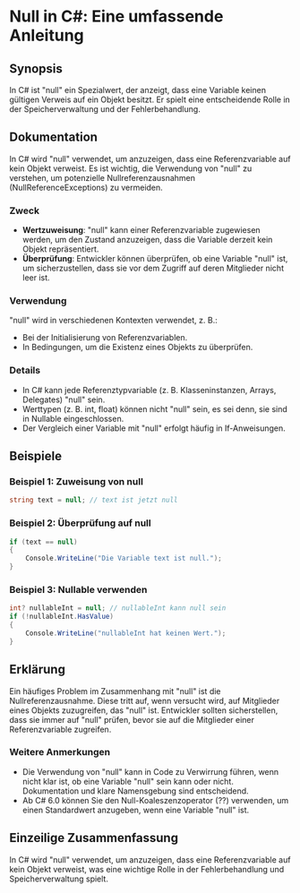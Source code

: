 <!--
Meta Description: # Null in C#: Eine umfassende Anleitung ## Synopsis In C# ist "null" ein Spezialwert, der anzeigt, dass eine Variable keinen gültigen Verweis auf ein ...
Meta Keywords: null, ist, eine, auf, variable
-->

# Null in C#: Eine umfassende Anleitung

## Synopsis
In C# ist "null" ein Spezialwert, der anzeigt, dass eine Variable keinen gültigen Verweis auf ein Objekt besitzt. Er spielt eine entscheidende Rolle in der Speicherverwaltung und der Fehlerbehandlung.

## Dokumentation
In C# wird "null" verwendet, um anzuzeigen, dass eine Referenzvariable auf kein Objekt verweist. Es ist wichtig, die Verwendung von "null" zu verstehen, um potenzielle Nullreferenzausnahmen (NullReferenceExceptions) zu vermeiden. 

### Zweck
- **Wertzuweisung**: "null" kann einer Referenzvariable zugewiesen werden, um den Zustand anzuzeigen, dass die Variable derzeit kein Objekt repräsentiert.
- **Überprüfung**: Entwickler können überprüfen, ob eine Variable "null" ist, um sicherzustellen, dass sie vor dem Zugriff auf deren Mitglieder nicht leer ist.

### Verwendung
"null" wird in verschiedenen Kontexten verwendet, z. B.:
- Bei der Initialisierung von Referenzvariablen.
- In Bedingungen, um die Existenz eines Objekts zu überprüfen.

### Details
- In C# kann jede Referenztypvariable (z. B. Klasseninstanzen, Arrays, Delegates) "null" sein.
- Werttypen (z. B. int, float) können nicht "null" sein, es sei denn, sie sind in Nullable<T> eingeschlossen.
- Der Vergleich einer Variable mit "null" erfolgt häufig in If-Anweisungen.

## Beispiele
### Beispiel 1: Zuweisung von null
```csharp
string text = null; // text ist jetzt null
```

### Beispiel 2: Überprüfung auf null
```csharp
if (text == null)
{
    Console.WriteLine("Die Variable text ist null.");
}
```

### Beispiel 3: Nullable<T> verwenden
```csharp
int? nullableInt = null; // nullableInt kann null sein
if (!nullableInt.HasValue)
{
    Console.WriteLine("nullableInt hat keinen Wert.");
}
```

## Erklärung
Ein häufiges Problem im Zusammenhang mit "null" ist die Nullreferenzausnahme. Diese tritt auf, wenn versucht wird, auf Mitglieder eines Objekts zuzugreifen, das "null" ist. Entwickler sollten sicherstellen, dass sie immer auf "null" prüfen, bevor sie auf die Mitglieder einer Referenzvariable zugreifen.

### Weitere Anmerkungen
- Die Verwendung von "null" kann in Code zu Verwirrung führen, wenn nicht klar ist, ob eine Variable "null" sein kann oder nicht. Dokumentation und klare Namensgebung sind entscheidend.
- Ab C# 6.0 können Sie den Null-Koaleszenzoperator (??) verwenden, um einen Standardwert anzugeben, wenn eine Variable "null" ist.

## Einzeilige Zusammenfassung
In C# wird "null" verwendet, um anzuzeigen, dass eine Referenzvariable auf kein Objekt verweist, was eine wichtige Rolle in der Fehlerbehandlung und Speicherverwaltung spielt.